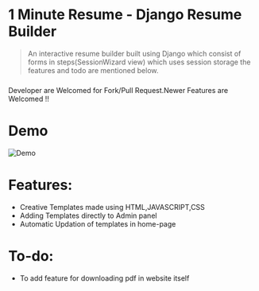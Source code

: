 # 1 Minute Resume - Django Resume Builder 

 > An interactive resume builder built using Django which consist of forms in steps(SessionWizard view) which uses session storage the features and todo are mentioned below.
 
###
Developer are Welcomed for Fork/Pull Request.Newer Features are Welcomed !!

# Demo 
![Demo](https://github.com/jesintharnold/Resume_builder_django/raw/master/Resume-1.PNG)
# Features:
* Creative Templates made using HTML,JAVASCRIPT,CSS
* Adding Templates directly to Admin panel
* Automatic Updation of templates in home-page


# To-do:
  * To add feature for downloading pdf in website itself
  
  

 
